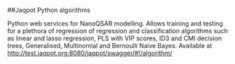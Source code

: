 ##Jaqpot Python algorithms

Python web services for NanoQSAR modelling. Allows training and testing for a plethora of regression of regression and classification algorithms such as linear and lasso regression, PLS with VIP scores, ID3 and CMI decision trees, Generalised, Multinomial and Bernoulli Naive Bayes. Available at http://test.jaqpot.org:8080/jaqpot/swagger/#!/algorithm/
